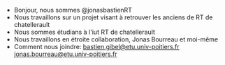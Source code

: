 - Bonjour, nous sommes @jonasbastienRT
- Nous travaillons sur un projet visant à retrouver les anciens de RT de chatellerault
- Nous sommes étudians à l'iut RT de chatellerault
- Nous travaillons en étroite collaboration, Jonas Bourreau et moi-même
- Comment nous joindre:
bastien.gibel@etu.univ-poitiers.fr
jonas.bourreau@etu.univ-poitiers.fr

<!---
jonasbastienRT/jonasbastienRT is a ✨ special ✨ repository because its `README.md` (this file) appears on your GitHub profile.
You can click the Preview link to take a look at your changes.
--->
